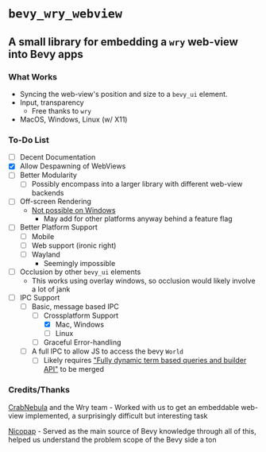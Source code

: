 # `bevy_wry_webview`
## A small library for embedding a `wry` web-view into Bevy apps

### What Works

* Syncing the web-view's position and size to a `bevy_ui` element.
* Input, transparency
  * Free thanks to `wry`
* MacOS, Windows, Linux (w/ X11)

### To-Do List

* [ ] Decent Documentation
* [x] Allow Despawning of WebViews
* [ ] Better Modularity
  * [ ] Possibly encompass into a larger library with different web-view backends
* [ ] Off-screen Rendering
  * [Not possible on Windows](https://github.com/MicrosoftEdge/WebView2Feedback/issues/547)
    * May add for other platforms anyway behind a feature flag
* [ ] Better Platform Support
  * [ ] Mobile
  * [ ] Web support (ironic right)
  * [ ] Wayland
    * Seemingly impossible 
* [ ] Occlusion by other `bevy_ui` elements
  * This works using overlay windows, so occlusion would likely involve a lot of jank
* [ ] IPC Support
  * [ ] Basic, message based IPC 
    * [ ] Crossplatform Support
        * [x] Mac, Windows
        * [ ] Linux
    * [ ] Graceful Error-handling
  * [ ] A full IPC to allow JS to access the bevy `World`
    * [ ] Likely requires ["Fully dynamic term based queries and builder API"](https://github.com/bevyengine/bevy/pull/9774) to be merged

### Credits/Thanks

[CrabNebula](https://crabnebula.dev) and the Wry team - Worked with us to get an embeddable web-view implemented, a surprisingly difficult but interesting task

[Nicopap](https://github.com/nicopap) - Served as the main source of Bevy knowledge through all of this, helped us understand the problem scope of the Bevy side a ton
